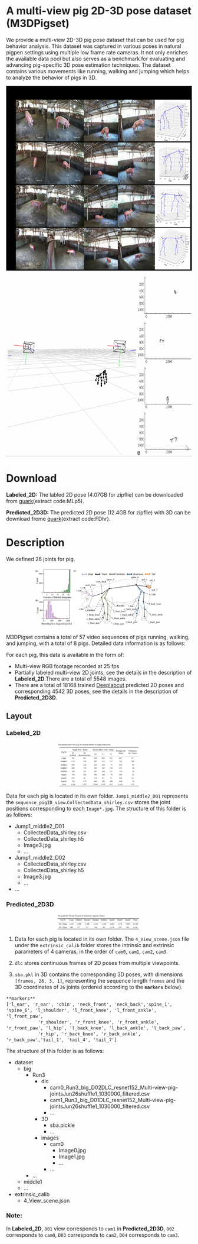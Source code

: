 # A multi-view pig 2D-3D pose dataset (M3DPigset)
  We provide a multi-view 2D-3D pig pose dataset that can be used for pig behavior analysis. This dataset was captured in various poses in natural pigpen settings using multiple low frame rate cameras. It not only enriches the available data pool but also serves as a benchmark for evaluating and advancing pig-specific 3D pose estimation techniques. The dataset contains various movements like running, walking and jumping which helps to analyze the behavior of pigs in 3D. 

<p "center">
<img src="https://github.com/shirleyanan/M3DPigset/blob/main/images/Fig1.jpg?format=1000w?format=1000w" height="500">
<img src="https://github.com/shirleyanan/M3DPigset/blob/main/images/github.gif?format=1000w?format=1000w" height="500">
</p>

# Download
**Labeled_2D:** The labled 2D pose (4.07GB for zipflie) can be downloaded from [quark](https://pan.quark.cn/s/00d2f8ba144)(extract code:MLp5).

**Predicted_2D3D:** The predicted 2D pose (12.4GB for zipflie) with 3D can be download frome [quark](https://pan.quark.cn/s/cb81b1c0e24)(extract code:FDhr).

# Description
We defined 26 joints for pig.
</p>
<img 
    style="display: block; 
           margin-left: auto;
           margin-right: auto;
           width: 70%;"
    src="https://github.com/shirleyanan/M3DPigset/blob/main/images/Fig2.jpg" 
    alt="">
</img>

M3DPigset contains a total of 57 video sequences of pigs running, walking, and jumping, with a total of 8 pigs. Detailed data information is as follows:

For each pig, this data is available in the form of:

* Multi-view RGB footage recorded at 25 fps
* Partially labeled multi-view 2D joints, see the details in the description of **Labeled_2D**.There are a total of 5548 images.
* There are a total of 18168 trained [Deeplabcut](https://github.com/DeepLabCut/DeepLabCut) predicted 2D poses and corresponding 4542 3D poses, see the details in the description of **Predicted_2D3D**.

## Layout 
### **Labeled_2D**
</p>
<img 
    style="display: block; 
           margin-left: auto;
           margin-right: auto;
           width: 45%;"
    src="https://github.com/shirleyanan/M3DPigset/blob/main/images/%E5%BE%AE%E4%BF%A1%E6%88%AA%E5%9B%BE_20240603180528.png" 
    alt="">
</img>

  Data for each pig is located in its own folder. `Jump1_middle2_D01` represents the `sequence_pigID_view`.`CollectedData_shirley.csv` stores the joint positions corresponding to each `Image*.jpg`.
The structure of this folder is as follows:

- Jump1_middle2_D01
  - CollectedData_shirley.csv
  - CollectedData_shirley.h5
  - Image3.jpg
  - ...
- Jump1_middle2_D02
  - CollectedData_shirley.csv
  - CollectedData_shirley.h5
  - Image3.jpg
  - ...
- ...

  
### **Predicted_2D3D** 
</p>
<img 
    style="display: block; 
           margin-left: auto;
           margin-right: auto;
           width: 45%;"
    src="https://github.com/shirleyanan/M3DPigset/blob/main/images/%E5%BE%AE%E4%BF%A1%E6%88%AA%E5%9B%BE_20240603180544.png" 
    alt="">
</img>

1. Data for each pig is located in its own folder. The `4_View_scene.json` file under the `extrinsic_calib` folder stores the intrinsic and extrinsic parameters of 4 cameras, in the order of `cam0`, `cam1`, `cam2`, `cam3`.

2. `dlc` stores continuous frames of 2D poses from multiple viewpoints.
3. `sba.pkl` in 3D contains the corresponding 3D poses, with dimensions `[frames, 26, 3, 1]`, representing the sequence length `frames` and the 3D coordinates of `26` joints (ordered according to the **`markers`** below).

```shell
**markers**
['l_ear', 'r_ear', 'chin', 'neck_front', 'neck_back','spine_1', 'spine_6', 'l_shoulder', 'l_front_knee', 'l_front_ankle', 'l_front_paw',
            'r_shoulder', 'r_front_knee', 'r_front_ankle', 'r_front_paw', 'l_hip', 'l_back_knee', 'l_back_ankle', 'l_back_paw',
            'r_hip', 'r_back_knee', 'r_back_ankle', 'r_back_paw','tail_1', 'tail_4', 'tail_7']
```

The structure of this folder is as follows:

- dataset
  - big
    - Run3
      - dlc
        - cam0_Run3_big_D02DLC_resnet152_Multi-view-pig-jointsJun26shuffle1_1030000_filtered.csv
        - cam1_Run3_big_D01DLC_resnet152_Multi-view-pig-jointsJun26shuffle1_1030000_filtered.csv
        - ...
      - 3D
        - sba.pickle
        - ...
      - images
        - cam0
          - Image0.jpg
          - Image1.jpg
          - ...
        - ...
    - ...
  - middle1
  - ...
- extrinsic_calib
  - 4_View_scene.json
    
### Note:
In **Labeled_2D**, `D01` view corresponds to `cam1` in **Predicted_2D3D**, `D02` corresponds to `cam0`, `D03` corresponds to `cam2`, `D04` corresponds to `cam3`.

